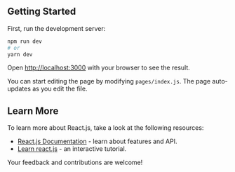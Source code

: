 ## Getting Started

First, run the development server:

```bash
npm run dev
# or
yarn dev
```

Open [http://localhost:3000](http://localhost:3000) with your browser to see the result.

You can start editing the page by modifying `pages/index.js`. The page auto-updates as you edit the file.


## Learn More

To learn more about React.js, take a look at the following resources:

- [React.js Documentation](https://reactjs.org/docs) - learn about features and API.
- [Learn react.js](https://reactjs.org/learn) - an interactive tutorial.

Your feedback and contributions are welcome!
